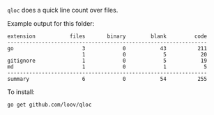 `qloc` does a quick line count over files.

Example output for this folder:

```
extension           files       binary        blank         code
----------------------------------------------------------------
go                      3            0           43          211
                        1            0            5           20
gitignore               1            0            5           19
md                      1            0            1            5
----------------------------------------------------------------
summary                 6            0           54          255
```

To install:
```
go get github.com/loov/qloc
```
